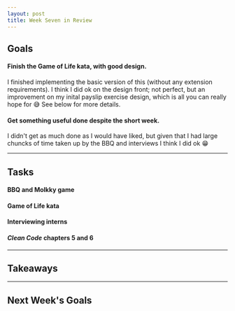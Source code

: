 ```yaml
---
layout: post
title: Week Seven in Review
---
```



## Goals

#### Finish the Game of Life kata, with good design.

I finished implementing the basic version of this (without any extension requirements). I think I did ok on the design front; not perfect, but an improvement on my inital payslip exercise design, which is all you can really hope for :sweat_smile: See below for more details.

#### Get something useful done despite the short week.

I didn't get as much done as I would have liked, but given that I had large chuncks of time taken up by the BBQ and interviews I think I did ok :grin:

---

## Tasks

#### BBQ and Molkky game



#### Game of Life kata


#### Interviewing interns


#### _Clean Code_ chapters 5 and 6



---

## Takeaways


---

## Next Week's Goals

